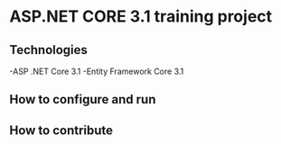 # ASP.NET CORE 3.1 training project
## Technologies
-ASP .NET Core 3.1
-Entity Framework Core 3.1 
## How to configure and run
## How to contribute